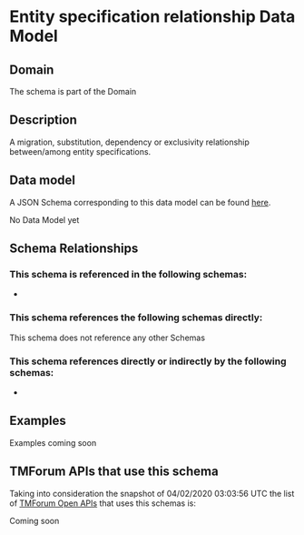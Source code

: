 # Entity specification relationship Data Model

## Domain

The  schema is part of the  Domain

## Description

A migration, substitution, dependency or exclusivity relationship between/among entity specifications.

## Data model

A JSON Schema corresponding to this data model can be found
[here](https://github.com/tmforum-rand/schemas/blob/candidates/Common/EntitySpecificationRelationship.schema.json).

No Data Model yet

## Schema Relationships

### This schema is referenced in the following schemas:

-

### This schema references the following schemas directly:

This schema does not reference any other Schemas

### This schema references directly or indirectly by the following schemas:

-



## Examples

Examples coming soon

## TMForum APIs that use this schema

Taking into consideration the snapshot of 04/02/2020 03:03:56 UTC the list of [TMForum Open APIs](https://www.tmforum.org/open-apis/) that uses this schemas is:

Coming soon